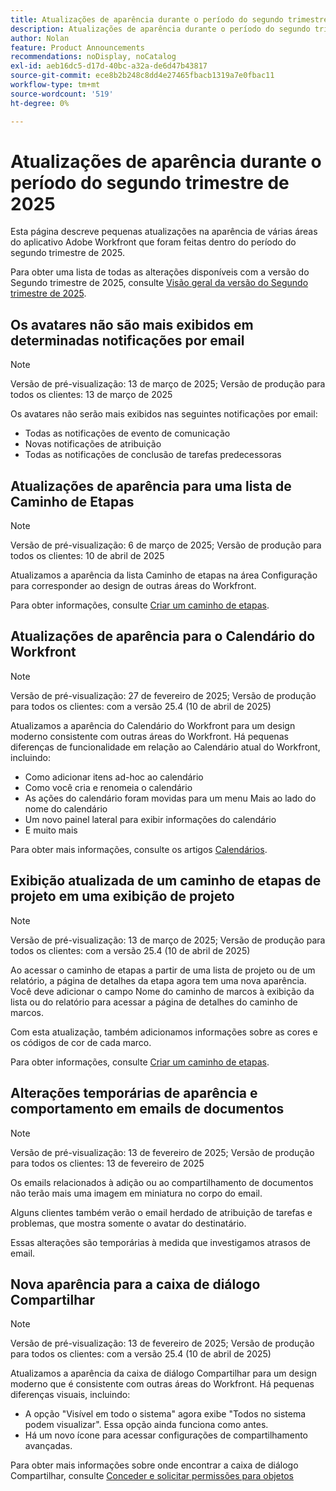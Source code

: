 ```yaml
---
title: Atualizações de aparência durante o período do segundo trimestre de 2025
description: Atualizações de aparência durante o período do segundo trimestre de 2025
author: Nolan
feature: Product Announcements
recommendations: noDisplay, noCatalog
exl-id: aeb16dc5-d17d-40bc-a32a-de6d47b43817
source-git-commit: ece8b2b248c8dd4e27465fbacb1319a7e0fbac11
workflow-type: tm+mt
source-wordcount: '519'
ht-degree: 0%

---
```


# Atualizações de aparência durante o período do segundo trimestre de 2025

Esta página descreve pequenas atualizações na aparência de várias áreas do aplicativo Adobe Workfront que foram feitas dentro do período do segundo trimestre de 2025.

Para obter uma lista de todas as alterações disponíveis com a versão do Segundo trimestre de 2025, consulte [Visão geral da versão do Segundo trimestre de 2025](/help/quicksilver/product-announcements/product-releases/25-q2-release-activity/25-q2-release-overview.md).

## Os avatares não são mais exibidos em determinadas notificações por email

>[!NOTE]
>
>Versão de pré-visualização: 13 de março de 2025; Versão de produção para todos os clientes: 13 de março de 2025


Os avatares não serão mais exibidos nas seguintes notificações por email:

* Todas as notificações de evento de comunicação
* Novas notificações de atribuição
* Todas as notificações de conclusão de tarefas predecessoras

## Atualizações de aparência para uma lista de Caminho de Etapas

>[!NOTE]
>
>Versão de pré-visualização: 6 de março de 2025; Versão de produção para todos os clientes: 10 de abril de 2025

Atualizamos a aparência da lista Caminho de etapas na área Configuração para corresponder ao design de outras áreas do Workfront.

Para obter informações, consulte [Criar um caminho de etapas](/help/quicksilver/administration-and-setup/customize-workfront/configure-approval-milestone-processes/create-milestone-path.md).

## Atualizações de aparência para o Calendário do Workfront

>[!NOTE]
>
>Versão de pré-visualização: 27 de fevereiro de 2025; Versão de produção para todos os clientes: com a versão 25.4 (10 de abril de 2025)

Atualizamos a aparência do Calendário do Workfront para um design moderno consistente com outras áreas do Workfront. Há pequenas diferenças de funcionalidade em relação ao Calendário atual do Workfront, incluindo:

* Como adicionar itens ad-hoc ao calendário
* Como você cria e renomeia o calendário
* As ações do calendário foram movidas para um menu Mais ao lado do nome do calendário
* Um novo painel lateral para exibir informações do calendário
* E muito mais

Para obter mais informações, consulte os artigos [Calendários](/help/quicksilver/reports-and-dashboards/reports/calendars/calendars.md).

## Exibição atualizada de um caminho de etapas de projeto em uma exibição de projeto

>[!NOTE]
>
>Versão de pré-visualização: 13 de março de 2025; Versão de produção para todos os clientes: com a versão 25.4 (10 de abril de 2025)

Ao acessar o caminho de etapas a partir de uma lista de projeto ou de um relatório, a página de detalhes da etapa agora tem uma nova aparência. Você deve adicionar o campo Nome do caminho de marcos à exibição da lista ou do relatório para acessar a página de detalhes do caminho de marcos.

Com esta atualização, também adicionamos informações sobre as cores e os códigos de cor de cada marco.

Para obter informações, consulte [Criar um caminho de etapas](/help/quicksilver/administration-and-setup/customize-workfront/configure-approval-milestone-processes/create-milestone-path.md).

## Alterações temporárias de aparência e comportamento em emails de documentos

>[!NOTE]
>
>Versão de pré-visualização: 13 de fevereiro de 2025; Versão de produção para todos os clientes: 13 de fevereiro de 2025

Os emails relacionados à adição ou ao compartilhamento de documentos não terão mais uma imagem em miniatura no corpo do email.

Alguns clientes também verão o email herdado de atribuição de tarefas e problemas, que mostra somente o avatar do destinatário.

Essas alterações são temporárias à medida que investigamos atrasos de email.

## Nova aparência para a caixa de diálogo Compartilhar

>[!NOTE]
>
>Versão de pré-visualização: 13 de fevereiro de 2025; Versão de produção para todos os clientes: com a versão 25.4 (10 de abril de 2025)

Atualizamos a aparência da caixa de diálogo Compartilhar para um design moderno que é consistente com outras áreas do Workfront. Há pequenas diferenças visuais, incluindo:

* A opção &quot;Visível em todo o sistema&quot; agora exibe &quot;Todos no sistema podem visualizar&quot;. Essa opção ainda funciona como antes.
* Há um novo ícone para acessar configurações de compartilhamento avançadas.

Para obter mais informações sobre onde encontrar a caixa de diálogo Compartilhar, consulte [Conceder e solicitar permissões para objetos](/help/quicksilver/workfront-basics/grant-and-request-access-to-objects/grant-and-request-access-to-objects.md)
